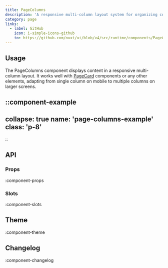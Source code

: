 ```yaml
---
title: PageColumns
description: 'A responsive multi-column layout system for organizing content side-by-side.'
category: page
links:
  - label: GitHub
    icon: i-simple-icons-github
    to: https://github.com/nuxt/ui/blob/v4/src/runtime/components/PageColumns.vue
---
```


## Usage

The PageColumns component displays content in a responsive multi-column layout. It works well with [PageCard](/docs/components/page-card) components or any other elements, adapting from single column on mobile to multiple columns on larger screens.

::component-example
---
collapse: true
name: 'page-columns-example'
class: 'p-8'
---
::

## API

### Props

:component-props

### Slots

:component-slots

## Theme

:component-theme

## Changelog

:component-changelog
